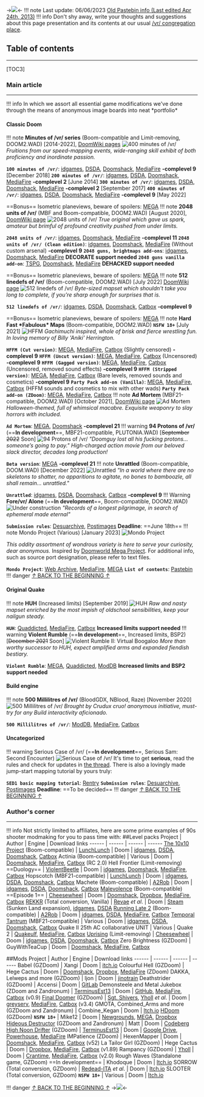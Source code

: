 ->![](https://i.postimg.cc/bNTnSntv/vr-main-depot.png)<-
!!! note Last update: 06/06/2023 [Old Pastebin info (Last edited Apr 24th, 2013)](https://pastebin.com/5sKRiJzS)
!!! info
    Don't shy away, write your thoughts and suggestions about this page presentation and its contents at our usual [/vr/ congregation place](https://boards.4channel.org/vr/catalog#s=DOOM%20THREAD).
## Table of contents
***
[TOC3]
### Main article
***
!!! info
    In which we assort all essential game modifications we've done through the means of anonymous image boards into neat \*portfolio\*
#### Classic Doom
!!! note
    **Minutes of /vr/ series** (Boom-compatible and Limit-removing, DOOM2.WAD) [2014-2022], [DoomWiki pages](https://doomwiki.org/wiki/Template:Vr_projects)
![400 minutes of /vr/](https://i.postimg.cc/BbLF98w7/400-mins-of-vr.png)
*Fruitions from our speed-mapping events, wide-ranging skill exhibit of both proficiency and inordinate passion.*

**`100 minutes of /vr/`**: [idgames](https://www.doomworld.com/idgames/levels/doom2/Ports/0-9/100minvr), [DSDA](https://dsdarchive.com/wads/100minvr), [Doomshack](https://Doomshack.org/uploads/100minvr.zip), [MediaFire](https://www.mediafire.com/folder/rwyeezbv3qi3m) **-complevel 9** [December 2018]
**`200 minutes of /vr/`**: [idgames](https://www.doomworld.com/idgames/levels/doom2/megawads/200minvr), [DSDA](https://dsdarchive.com/wads/200minvr), [Doomshack](https://Doomshack.org/uploads/200minvr.zip), [MediaFire](https://www.mediafire.com/folder/rwyeezbv3qi3m) **-complevel 2** [June 2014]
**`300 minutes of /vr/`**: [idgames](https://www.doomworld.com/idgames/levels/doom2/megawads/300minvr), [DSDA](https://dsdarchive.com/wads/300minvr), [Doomshack](https://Doomshack.org/uploads/300minvr.zip), [MediaFire](https://www.mediafire.com/folder/rwyeezbv3qi3m) **-complevel 2** [September 2017]
**`400 minutes of /vr/`**: [idgames](https://www.doomworld.com/idgames/levels/doom2/Ports/megawads/400minvr), [DSDA](https://dsdarchive.com/wads/400minvr), [Doomshack](https://Doomshack.org/uploads/400minvr.zip), [MediaFire](https://www.mediafire.com/folder/rwyeezbv3qi3m) **-complevel 9** [May 2022] 

==Bonus== Isometric planeviews, beware of spoilers: [MEGA](https://mega.nz/folder/ExVgAaiB#ukFzsaQAfoQ0nWzpJUHvbw)
!!! note
    **2048 units of /vr/** (MBF and Boom-compatible, DOOM2.WAD) [August 2020], [DoomWiki page](https://doomwiki.org/wiki/2048_Units_of_/vr/) 
![2048 units of /vr/](https://i.postimg.cc/8PL4n5fP/2048-units-of-vr.png) 
*True original which gave us spark, amateur but brimful of profound creativity pushed from under limits.*

**`2048 units of /vr/`**: [idgames](https://www.doomworld.com/idgames/levels/doom2/Ports/megawads/2048vr_v1.6g), [Doomshack](https://Doomshack.org/uploads/2048vr_v1.6g.zip), [MediaFire](https://www.mediafire.com/folder/er08f62xtlmld) **-complevel 11**
**`2048 units of /vr/ (Clean edition)`**: [idgames](https://www.doomworld.com/idgames/levels/doom2/Ports/megawads/2048vr_v1.6), [Doomshack](https://Doomshack.org/uploads/2048vr_v1.6.zip), [MediaFire](https://www.mediafire.com/folder/er08f62xtlmld) (Without custom arsenal) **-complevel 9**
**`2048 guns, brightmaps add-ons`**: [idgames](https://www.doomworld.com/idgames/combos/2048guns), [Doomshack](https://Doomshack.org/uploads/2048guns.zip), [MediaFire](https://www.mediafire.com/folder/er08f62xtlmld) **DECORATE support needed**
**`2048 guns vanilla add-on`**: [TSPG](https://static.allfearthesentinel.com/wads/2048guns_dehacked_edition_v4.wad), [Doomshack](https://doomshack.org/uploads/2048guns_dehacked_edition_v4.wad), [MediaFire](https://www.mediafire.com/folder/er08f62xtlmld) **DEHACKED support needed**

==Bonus== Isometric planeviews, beware of spoilers: [MEGA](https://mega.nz/folder/Z09DyDBB#ldU2P1HrZYv8fwuBcaXlZQ)
!!! note
    **512 linedefs of /vr/** (Boom-compatible, DOOM2.WAD) [July 2022] [DoomWiki page](https://doomwiki.org/wiki/512_Linedefs_of_/vr/)
![512 linedefs of /vr/](https://i.postimg.cc/gJfygFYZ/512-linedefs-of-vr.png)
*Byte-sized mapset which shouldn't take you long to complete, if you're sharp enough for surprises that is.*

**`512 linedefs of /vr/`**: [idgames](https://www.doomworld.com/idgames/levels/doom2/Ports/megawads/512linesvr), [DSDA](https://dsdarchive.com/wads/512linesvr), [Doomshack](https://Doomshack.org/uploads/512linesvr.zip), [Catbox](https://files.catbox.moe/833nxi.zip) **-complevel 9**

==Bonus== Isometric planeviews, beware of spoilers: [MEGA](https://mega.nz/folder/pwdXHLLS#uV45iSn9P2SyhLy0u_1Cqw)
!!! note
    **Hard Fast \*Fabulous\* Maps** (Boom-compatible, DOOM2.WAD) **`NSFW 18+`** [July 2021]
![HFFM](https://i.postimg.cc/sgVY6JRw/hffm.png)
*Gachimuchi inspired, whole of brisk and fierce wrestling fun. In loving memory of Billy 'Aniki' Herrington.*

**`HFFM (Cut version)`**: [MEGA](https://mega.nz/folder/QHI3SACC#j7tH7hh9d1fhgA99_OkgSQ), [MediaFire](https://www.mediafire.com/folder/i7j0ayyaj0d9w), [Catbox](https://files.catbox.moe/vfuup0.zip) (Slightly censored) **-complevel 9**
**`HFFM (Uncut version)`**: [MEGA](https://mega.nz/folder/QHI3SACC#j7tH7hh9d1fhgA99_OkgSQ), [MediaFire](https://www.mediafire.com/folder/i7j0ayyaj0d9w), [Catbox](https://files.catbox.moe/5pofdt.zip) (Uncensored) **-complevel 9**
**`HFFM (Gagged version)`**: [MEGA](https://mega.nz/folder/QHI3SACC#j7tH7hh9d1fhgA99_OkgSQ), [MediaFire](https://www.mediafire.com/folder/i7j0ayyaj0d9w), [Catbox](https://files.catbox.moe/1lwyti.zip) (Uncensored, removed sound effects) **-complevel 9**
**`HFFM (Stripped version)`**: [MEGA](https://mega.nz/folder/QHI3SACC#j7tH7hh9d1fhgA99_OkgSQ), [MediaFire](https://www.mediafire.com/folder/i7j0ayyaj0d9w), [Catbox](https://files.catbox.moe/zou58n.zip) (Bare levels, removed sounds and cosmetics) **-complevel 9**
**`Party Pack add-on (Vanilla)`**: [MEGA](https://mega.nz/folder/QHI3SACC#j7tH7hh9d1fhgA99_OkgSQ), [MediaFire](https://www.mediafire.com/folder/i7j0ayyaj0d9w), [Catbox](https://files.catbox.moe/xdzwuv.zip) (HFFM sounds and cosmetics to mix with other wads)
**`Party Pack add-on (ZDoom)`**: [MEGA](https://mega.nz/folder/QHI3SACC#j7tH7hh9d1fhgA99_OkgSQ), [MediaFire](https://www.mediafire.com/folder/i7j0ayyaj0d9w), [Catbox](https://files.catbox.moe/tp3xpe.zip)
!!! note
    **Ad Mortem** (MBF21-compatible, DOOM2.WAD) [October 2021], [DoomWiki page](https://doomwiki.org/wiki/AD_MORTEM)
![Ad Mortem](https://i.postimg.cc/XJgBttpk/ad-mortem.png)
*Halloween-themed, full of whimsical macabre. Exquisite weaponry to slay horrors with included.*

**`Ad Mortem`**: [MEGA](https://mega.nz/folder/e7Al3RyJ#5wvEjr9AupzvZzTcYDqFzg), [Doomshack](https://doomshack.org/uploads/ADMORTEM_v5.1.zip) **-complevel 21**
!!! warning
    **94 Protons of /vr/** (==**In development**==, MBF21-compatible, PLUTONIA.WAD) [~~September 2022~~ Soon]
![94 Protons of /vr/](https://i.postimg.cc/zfRdW7K4/94-protons.png)
*"Doomguy lost all his fucking protons… someone’s going to pay."
High-charged action movie from our beloved slack director, decades long production!*

**`Beta version`**: [MEGA](https://mega.nz/folder/z9ZVEAJJ#t4IEL6VGFY7tBBMIEOKXUA) **-complevel 21**
!!! note
    **Unrattled** (Boom-compatible, DOOM.WAD) [December 2022]
![Unrattled](https://i.postimg.cc/HxG4vZwf/unrattled.png)
*"In a world where there are no skeletons to shatter, no apparitions to agitate, no bones to bamboozle, all shall remain... unrattled."*

**`Unrattled`**: [idgames](https://www.doomworld.com/idgames/levels/doom/Ports/s-u/unrattled), [DSDA](https://dsdarchive.com/wads/unrattled), [Doomshack](https://doomshack.org/uploads/unrattled.zip), [Catbox](https://files.catbox.moe/aikpaw.zip) **-complevel 9**
!!! Warning
    **Fore/vr/ Alone** (==**In development**==, Boom-compatible, DOOM2.WAD)
![Under construction](https://i.postimg.cc/YCh9C4Nt/under-construction.png)
*"Records of a longest pilgrimage, in search of ephemeral made eternal"*

**`Submission rules`**: [Desuarchive](https://desuarchive.org/vr/thread/9890843/#9896579), [Postimages](https://i.postimg.cc/fRcsmbnk/Forevr-Alone-Rules.png) **Deadline**: ==June 18th==
!!! note
    Mondo Project (Various) [January 2023]
![Mondo Project](https://i.postimg.cc/0ygN4C6t/vr-mondo-project.gif)

*This oddity assortment of wondrous variety is here to serve your curiosity, dear anonymous.*
Inspired by [Doomworld Mega Project](https://doomwiki.org/wiki/Template:Doomworld_Mega_Project). For additional info, such as source port designation, please refer to text files.

**`Mondo Project`**: [Web Archive](https://archive.org/details/vrmondoproject), [MediaFire](https://www.mediafire.com/folder/ukdujqbn1eu8c), [MEGA](https://mega.nz/folder/AvgjDTYZ#hg2H3-99GQZ420J87hijpQ)
**`List of contents`**: [Pastebin](https://pastebin.com/raw/aUNBtYyE)
!!! danger
    [*↑* BACK TO THE BEGINNING *↑*](https://rentry.org/8ca3061522e0#table-of-contents)
#### Original Quake
!!! note
    **HUH** (Increased limits) [September 2019]
![HUH](https://i.postimg.cc/6QCB8C8x/huh.jpg)
*Raw and nasty mapset enriched by the most impish of oldschool sensibilities, keep your nailgun steady.*

**`HUH`**: [Quaddicted](https://www.quaddicted.com/reviews/huh_final.html), [MediaFire](https://www.mediafire.com/file/tnq44w6uqqrd41q/huh_final.zip/file), [Catbox](https://files.catbox.moe/hdoezv.zip) **Increased limits support needed**
!!! warning
    **Violent Rumble** (==**In development**==, Increased limits, BSP2) [~~December 2021~~ Soon]
![Violent Rumble II: Virtual Boogaloo](https://i.postimg.cc/63kC7MSq/violent-rumble-2.png)
*More than worthy successor to HUH, expect amplified arms and expanded fiendish bestiary.*

**`Violent Rumble`**: [MEGA](https://mega.nz/folder/LVlWVK5D#H5iqeD61bSItMIVeGqymTQ), [Quaddicted](https://www.quaddicted.com/reviews/vr1_00.2.html), [ModDB](https://www.moddb.com/mods/violent-rumble) **Increased limits and BSP2 support needed**
#### Build engine
!!! note
    **500 Millilitres of /vr/** (BloodGDX, NBlood, Raze) [November 2020]
![500 Millilitres of /vr/](https://i.postimg.cc/8zW24NNh/500ml-team.jpg)
*Brought by Crudux cruo! anonymous initiative, must-try for any Build interactivity aficionado.*

**`500 Millilitres of /vr/`**: [ModDB](https://www.moddb.com/mods/500-milliliters-of-vr), [MediaFire](https://www.mediafire.com/file/4yvdp4zazqozvk5), [Catbox](https://files.catbox.moe/b6zy6c.zip)
#### Uncategorized
!!! warning
    Serious Case of /vr/ (==**In development**==, Serious Sam: Second Encounter)
![Serious Case of /vr/](https://i.postimg.cc/0N3w8VWL/serious-case-of-vr.png)
It's time to get **serious**, read the rules and check for updates in [the thread](https://boards.4channel.org/vr/catalog#s=DOOM%20THREAD).
There is also a lovingly made jump-start mapping tutorial by yours truly:

**`SED1 basic mapping tutorial`**: [Rentry](https://rentry.org/vy4qr)
**`Submission rules`**: [Desuarchive](https://desuarchive.org/vr/thread/9611263/#9611406), [Postimages](https://i.postimg.cc/KvFryZhh/Serious-Case-Rules.png) **Deadline**: ==To be decided==
!!! danger
    [*↑* BACK TO THE BEGINNING *↑*](https://rentry.org/8ca3061522e0#table-of-contents)
### Author's corner
***
!!! info
    Not strictly limited to affiliates, here are some prime examples of 90s shooter modmaking for you to pass time with:
##Level packs
Project | Author | Engine | Download links
------ | ------ | ------ | ------
[The 10x10 Project](https://doomwiki.org/wiki/The_10x10_Project) (Boom-compatible) | [LunchLunch](https://doomwiki.org/wiki/LunchLunch) | Doom | [idgames](https://www.doomworld.com/idgames/levels/doom2/Ports/0-9/10x10), [DSDA](https://dsdarchive.com/wads/10x10), [Doomshack](https://Doomshack.org/uploads/10x10_v1.0.zip), [Catbox](https://files.catbox.moe/foe6ga.zip)
Actinia (Boom-compatible) | Various | Doom | [Doomshack](https://doomshack.org/uploads/ACTINIA_RC2.wad), [MediaFire](https://www.mediafire.com/file/q0dwhb1r3xcxofo), [Catbox](https://files.catbox.moe/6nkgbk.wad) (RC 2.0)
Hell Frontier (Limit-removing) ==Duology== | [ViolentBeetle](https://doomwiki.org/wiki/ViolentBeetle) | Doom | [idgames](https://www.doomworld.com/idgames/levels/doom2/Ports/g-i/hfront_2), [Doomshack](https://doomshack.org/uploads/hfront_2.zip), [MediaFire](https://www.mediafire.com/file/t454j2xb6vigr4x), [Catbox](https://files.catbox.moe/4zpnwh.zip)
Hopscotch (MBF21-compatible) | [LunchLunch](https://doomwiki.org/wiki/LunchLunch) | Doom | [idgames](https://www.doomworld.com/idgames/levels/doom2/Ports/megawads/hopscotch), [DSDA](https://dsdarchive.com/wads/hopscotch), [Doomshack](https://doomshack.org/uploads/hopscotch.zip), [Catbox](https://files.catbox.moe/aqwlrl.zip)
Machete (Boom-compatible) | [A2Rob](https://doomwiki.org/wiki/A2Rob) | Doom | [idgames](https://www.doomworld.com/idgames/levels/doom2/Ports/megawads/machetefinal), [DSDA](https://dsdarchive.com/wads/machetefinal), [Doomshack](https://doomshack.org/uploads/machetefinal.zip), [Catbox](https://files.catbox.moe/5wbu62.zip)
[Malevolence](https://doomwiki.org/wiki/Malevolence) (Boom-compatible) ==Episode 1== | [Cheesewheel](https://doomwiki.org/wiki/Cheesewheel) | Doom | [Doomshack](https://doomshack.org/uploads/Maleovolence.zip), [Dropbox](https://www.dropbox.com/s/d7xhejthjr22wtu/Maleovolence.zip?dl=1), [MediaFire](https://www.mediafire.com/file/lhaz9xbugf0dd5l), [Catbox](https://files.catbox.moe/ihffcx.zip)
[REKKR](https://doomwiki.org/wiki/Rekkr) (Total conversion, Vanilla) | [Revae](https://doomwiki.org/wiki/Matthew_Little_(Revae)) *et al*. | Doom | [Steam](https://store.steampowered.com/app/1715690/REKKR_Sunken_Land/) (Sunken Land expansion), [idgames](https://www.doomworld.com/idgames/levels/doom/megawads/rekkr), [DSDA](https://dsdarchive.com/wads/rekkr)
[Running Late 2](https://doomwiki.org/wiki/Running_Late_2) (Boom-compatible) | [A2Rob](https://doomwiki.org/wiki/A2Rob) | Doom | [idgames](https://www.doomworld.com/idgames/levels/doom2/Ports/megawads/rl2), [DSDA](https://dsdarchive.com/wads/rl2), [MediaFire](https://www.mediafire.com/file/9m684dbeaukwsen), [Catbox](https://files.catbox.moe/slwo2t.zip)
[Temporal Tantrum](https://doomwiki.org/wiki/Temporal_Tantrum) (MBF21-compatible) | Various | Doom | [idgames](https://www.doomworld.com/idgames/levels/doom2/Ports/megawads/temp_tantrum), [DSDA](https://dsdarchive.com/wads/temp_tantrum), [Doomshack](https://doomshack.org/uploads/temp_tantrum.zip), [Catbox](https://files.catbox.moe/6m0ws2.zip)
Quake II 25th AC collaborative UNIT | Various | Quake 2 | [Quakeulf](https://quakeulf.suxos.org/3d/maps/Quake225ACU.zip), [MediaFire](https://www.mediafire.com/file/io2n0g2idgvhh7s), [Catbox](https://files.catbox.moe/gvf4n8.zip)
[Uprising](https://doomwiki.org/wiki/Uprising) (Limit-removing) | [Cheesewheel](https://doomwiki.org/wiki/Cheesewheel) | Doom | [idgames](https://www.doomworld.com/idgames/levels/doom2/Ports/megawads/uprising), [DSDA](https://dsdarchive.com/wads/uprising), [Doomshack](https://doomshack.org/uploads/uprising.zip), [Catbox](https://files.catbox.moe/79rydo.zip)
Zero Brightness (GZDoom) | GuyWithTeaCup | Doom | [Doomshack](https://doomshack.org/uploads/ZeroBrightNess1.0.pk3), [MediaFire](https://www.mediafire.com/file/7b62w7i2xr2bqq6), [Catbox](https://files.catbox.moe/z9wq5g.pk3)

##Mods
Project | Author | Engine | Download links
------ | ------ | ------ | ------
Babel (GZDoom) | Xangi | Doom | [itch.io](https://datanon.itch.io/babel)
Colourful Hell (GZDoom) | Hege Cactus | Doom | [Doomshack](https://doomshack.org/uploads/ColourfulHell99b.pk3), [Dropbox](https://www.dropbox.com/s/aysg7df2f39mcbd/ColourfulHell99b.pk3?dl=1), [MediaFire](http://www.mediafire.com/file/afrd9fp7aj66doo/281friendlych94.pk3) (ZDoom)
DAKKA, Lelweps and more (GZDoom) | ljon | Doom | [jinotrain](https://jinotra.in/mods)
Deathstrider (GZDoom) | Accensi | Doom | [GitLab](https://gitlab.com/accensi/deathstrider)
Demonsteele and Metal Jukebox (ZDoom and Zandronum) | [TerminusEst13](https://doomwiki.org/wiki/TerminusEst13) | Doom | [GitHub](http://github.com/TerminusEst13/Folded1000Times), [MediaFire](https://www.mediafire.com/file/8uflwfk5r2tavfu), [Catbox](https://files.catbox.moe/9exzh2.zip) (v0.9)
[Final Doomer](https://doomwiki.org/wiki/Final_Doomer) (GZDoom) |  [Sgt. Shivers](https://doomwiki.org/wiki/Sgt._Shivers), [Yholl](https://doomwiki.org/wiki/Yholl) *et al*. | Doom | [greyserv](https://mab.greyserv.net/f/FinalDoomer_v3.4.pk3), [MediaFire](https://www.mediafire.com/file/aiq1d2vi3nwtgl7), [Catbox](https://files.catbox.moe/de21qw.pk3) (v3.4)
GMOTA, Combined_Arms and more (GZDoom and Zandronum) | Combine_Kegan | Doom | [Itch.io](https://combine-kegan.Itch.io/)
[HDoom](https://doomwiki.org/wiki/Hdoom) (GZDoom) **`NSFW 18+`** | Mike12 | Doom | [Newgrounds](https://hdoomguy.newgrounds.com/), [MEGA](https://mega.nz/#!HwNSDBiQ!I6YQLkK_aUhEyvhxEqjwn6V6c7r4TipXcP-aJvMTpjE), [Dropbox](https://www.dropbox.com/s/69c1u3bleqz5q5j/MGQ3D-Demo2.zip?dl=1)
[Hideous Destructor](https://doomwiki.org/wiki/Hideous_Destructor) (GZDoom and Zandronum) | Matt | Doom | [Codeberg](https://codeberg.org/mc776/hideousdestructor)
[High Noon Drifter](https://doomwiki.org/wiki/High_Noon_Drifter) (GZDoom) | [TerminusEst13](https://doomwiki.org/wiki/TerminusEst13) | Doom | [Google Drive](https://drive.google.com/file/d/1eV9j7mFo1-WRvKtNCcG-9v97rEvSFSUD), [Powerhouse](http://the-powerhouse.net/HighNoonDrifter-v1.2c.pk3), [MediaFire](https://www.mediafire.com/file/pxev05ma91d0xzs)
IMPatience (ZDoom) | HexenMapper | Doom | [Doomshack](https://doomshack.org/uploads/Impatience_52.wad), [MediaFire](http://www.mediafire.com/file/hbzd48tlyh9e3o3f), [Catbox](https://files.catbox.moe/3b4012.wad) (v52)
La Tailor Girl (GZDoom) | Hege Cactus | Doom | [Dropbox](https://www.dropbox.com/s/5r6pq01vr58cfeu/LaTailorGirl_V189.pk3?dl=1), [MediaFire](https://www.mediafire.com/file/hndxrbpc6oh2ecw), [Catbox](https://files.catbox.moe/6nk5vo.pk3) (v1.89)
Rampancy (GZDoom) | [Yholl](https://doomwiki.org/wiki/Yholl) | Doom | [Crantime](https://crantime.org/content/downloads/emit/Rampancy/Rampancy_2.0.pk3), [MediaFire](https://www.mediafire.com/file/y9fkxlqwnn15ht3), [Catbox](https://files.catbox.moe/j650cq.pk3) (v2.0)
Rough Waves (Standalone game, GZDoom) ==In development== | Khodoque | Doom | [Itch.io](https://khodoque.itch.io/rough-waves)
SORROW (Total conversion, GZDoom) | [Redead-ITA](https://doomwiki.org/wiki/Redead-ITA) *et al*. | Doom | [Itch.io](https://redead-ita.Itch.io/sorrow)
SLOOTER (Total conversion, GZDoom) **`NSFW 18+`** | Various | Doom | [Itch.io](https://buxomdev.Itch.io/slooter)

!!! danger
    [*↑* BACK TO THE BEGINNING *↑*](https://rentry.org/8ca3061522e0#table-of-contents)
->[![](https://i.postimg.cc/wjVWwWPd/clvr2.png)](http://clovr.xyz/)<-